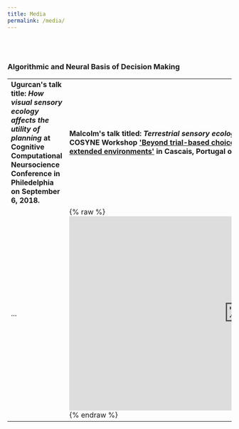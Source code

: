 ```yaml
---
title: Media
permalink: /media/
---
```

<br><br>

### Algorithmic and Neural Basis of Decision Making



<table class="recent">        
        <tr>
            <td style="text-align:left; font-weight: bold;%;">
                    Ugurcan's talk title: <i> How visual sensory ecology affects the utility of planning</i>
                at Cognitive Computational Neursocience Conference in Philedelphia on September 6, 2018.</td>
            <td style="text-align:left; font-weight: bold;%;">
                    Malcolm's talk titled: <i>Terrestrial sensory ecology provides a selective benefit to planning.</i>
                    at the COSYNE Workshop 
                    <a href="https://www.cosyne.org/c/index.php?title=Workshops2019_naturalistic_decisions">
                    'Beyond trial-based choice: decision-making in naturalistic and temporally extended environments'</a> 
                    in Cascais, Portugal on March 5, 2019.</td>
            <td style="text-align:left;font-weight: bold;">
                Malcolm's podcast interview on Sean Caroll's Mindscape: 
                    Sensing, Consciousness, and the Imagination</td>
        </tr>       
        <tr>
            <td> ... </td>
            <td> {% raw %}
                 <div class="videoWrapper">
                        <iframe control muted width="775" height="436" src="https://www.youtube.com/watch?v=Q3H-5Z3-6gM&feature=youtu.be"  frameborder="no" border="0" marginwidth="0" allow="accelerometer; autoplay; encrypted-media; gyroscope; picture-in-picture" allowfullscreen></iframe>
                 </div>
                 {% endraw %}
            </td>
            <td> 
                    {% raw %}
                    <iframe src="https://art19.com/shows/sean-carrolls-mindscape/episodes/e1b941fa-0a10-4f73-8a5a-1d916290d413/embed?theme=dark-blue" width="100%" frameborder="no" border="0" marginwidth="0" scrolling="no"></iframe>
                    {% endraw %}
            </td>
        </tr>
</table>
